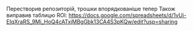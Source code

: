 Перестворив репозиторій, трошки впорядкованіше тепер Також виправив таблицю ROI: https://docs.google.com/spreadsheets/d/1vUi-EIqXraRS_9Mi_HoQ4cATxjMBgGbk13CA4S3pKQw/edit?usp=sharing